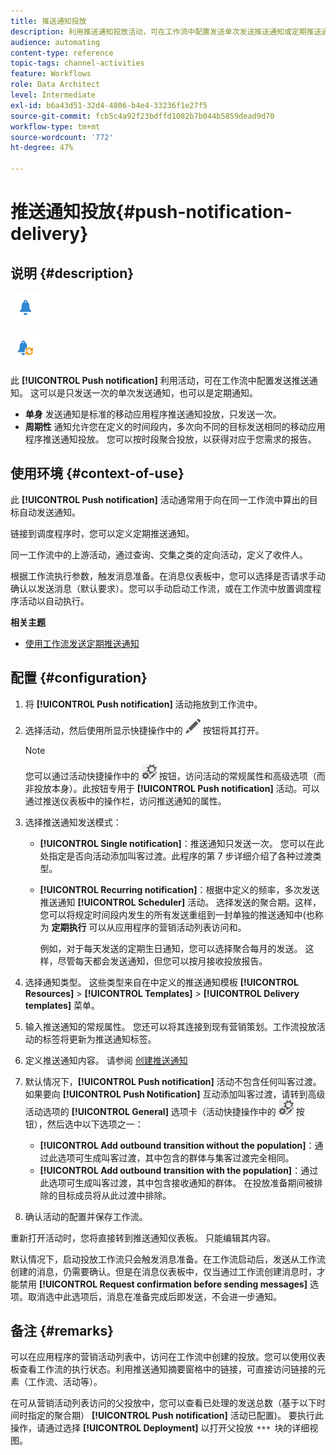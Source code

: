```yaml
---
title: 推送通知投放
description: 利用推送通知投放活动，可在工作流中配置发送单次发送推送通知或定期推送通知。
audience: automating
content-type: reference
topic-tags: channel-activities
feature: Workflows
role: Data Architect
level: Intermediate
exl-id: b6a43d51-32d4-4806-b4e4-33236f1e27f5
source-git-commit: fcb5c4a92f23bdffd1082b7b044b5859dead9d70
workflow-type: tm+mt
source-wordcount: '772'
ht-degree: 47%

---
```


# 推送通知投放{#push-notification-delivery}

## 说明 {#description}

![](assets/push.png)

![](assets/recurrentpush.png)

此 **[!UICONTROL Push notification]** 利用活动，可在工作流中配置发送推送通知。 这可以是只发送一次的单次发送通知，也可以是定期通知。

* **单身** 发送通知是标准的移动应用程序推送通知投放，只发送一次。
* **周期性** 通知允许您在定义的时间段内，多次向不同的目标发送相同的移动应用程序推送通知投放。 您可以按时段聚合投放，以获得对应于您需求的报告。

## 使用环境 {#context-of-use}

此 **[!UICONTROL Push notification]** 活动通常用于向在同一工作流中算出的目标自动发送通知。

链接到调度程序时，您可以定义定期推送通知。

同一工作流中的上游活动，通过查询、交集之类的定向活动，定义了收件人。

根据工作流执行参数，触发消息准备。在消息仪表板中，您可以选择是否请求手动确认以发送消息（默认要求）。您可以手动启动工作流，或在工作流中放置调度程序活动以自动执行。

**相关主题**

* [使用工作流发送定期推送通知](../../automating/using/recurring-push-notifications.md)

## 配置 {#configuration}

1. 将 **[!UICONTROL Push notification]** 活动拖放到工作流中。
1. 选择活动，然后使用所显示快捷操作中的 ![](assets/edit_darkgrey-24px.png) 按钮将其打开。

   >[!NOTE]
   >
   >您可以通过活动快捷操作中的 ![](assets/dlv_activity_params-24px.png) 按钮，访问活动的常规属性和高级选项（而非投放本身）。此按钮专用于 **[!UICONTROL Push notification]** 活动。可以通过推送仪表板中的操作栏，访问推送通知的属性。

1. 选择推送通知发送模式：

   * **[!UICONTROL Single notification]**：推送通知只发送一次。 您可以在此处指定是否向活动添加叫客过渡。此程序的第 7 步详细介绍了各种过渡类型。
   * **[!UICONTROL Recurring notification]**：根据中定义的频率，多次发送推送通知 **[!UICONTROL Scheduler]** 活动。 选择发送的聚合期。这样，您可以将规定时间段内发生的所有发送重组到一封单独的推送通知中(也称为 **定期执行** 可以从应用程序的营销活动列表访问和。

     例如，对于每天发送的定期生日通知，您可以选择聚合每月的发送。 这样，尽管每天都会发送通知，但您可以按月接收投放报告。

1. 选择通知类型。 这些类型来自在中定义的推送通知模板 **[!UICONTROL Resources]** > **[!UICONTROL Templates]** > **[!UICONTROL Delivery templates]** 菜单。
1. 输入推送通知的常规属性。 您还可以将其连接到现有营销策划。工作流投放活动的标签将更新为推送通知标签。
1. 定义推送通知内容。 请参阅 [创建推送通知](../../channels/using/preparing-and-sending-a-push-notification.md)
1. 默认情况下，**[!UICONTROL Push notification]** 活动不包含任何叫客过渡。如果要向 **[!UICONTROL Push Notification]** 互动添加叫客过渡，请转到高级活动选项的 **[!UICONTROL General]** 选项卡（活动快捷操作中的 ![](assets/dlv_activity_params-24px.png) 按钮），然后选中以下选项之一：

   * **[!UICONTROL Add outbound transition without the population]**：通过此选项可生成叫客过渡，其中包含的群体与集客过渡完全相同。
   * **[!UICONTROL Add outbound transition with the population]**：通过此选项可生成叫客过渡，其中包含接收通知的群体。 在投放准备期间被排除的目标成员将从此过渡中排除。

1. 确认活动的配置并保存工作流。

重新打开活动时，您将直接转到推送通知仪表板。 只能编辑其内容。

默认情况下，启动投放工作流只会触发消息准备。在工作流启动后，发送从工作流创建的消息，仍需要确认。但是在消息仪表板中，仅当通过工作流创建消息时，才能禁用 **[!UICONTROL Request confirmation before sending messages]** 选项。取消选中此选项后，消息在准备完成后即发送，不会进一步通知。

## 备注 {#remarks}

可以在应用程序的营销活动列表中，访问在工作流中创建的投放。您可以使用仪表板查看工作流的执行状态。利用推送通知摘要窗格中的链接，可直接访问链接的元素（工作流、活动等）。

在可从营销活动列表访问的父投放中，您可以查看已处理的发送总数（基于以下时间时指定的聚合期） **[!UICONTROL Push notification]** 活动已配置)。 要执行此操作，请通过选择 **[!UICONTROL Deployment]** 以打开父投放 ![](assets/wkf_dlv_detail_button.png) 块的详细视图。
